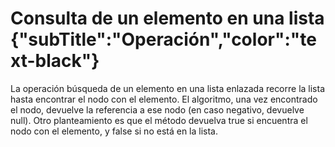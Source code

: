 # Consulta de un elemento en una lista {"subTitle":"Operación","color":"text-black"}
La operación búsqueda de un elemento en una lista enlazada recorre la lista hasta encontrar el nodo con el elemento. El algoritmo, una vez encontrado el nodo, devuelve la referencia a ese nodo (en caso negativo, devuelve null). Otro planteamiento es que el método devuelva true si encuentra el nodo con el elemento, y false si no está en la lista.  
  